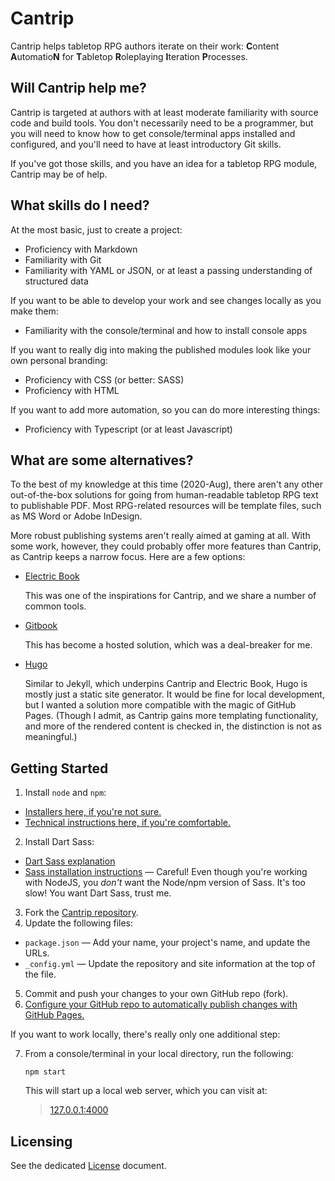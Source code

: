 # Cantrip

Cantrip helps tabletop RPG authors iterate on their work: **C**ontent **A**utomatio**N** for **T**abletop **R**oleplaying **I**teration **P**rocesses.

## Will Cantrip help me?

Cantrip is targeted at authors with at least moderate familiarity with source code and build tools.
You don't necessarily need to be a programmer, but you will need to know how to get console/terminal apps installed and configured, and you'll need to have at least introductory Git skills.

If you've got those skills, and you have an idea for a tabletop RPG module, Cantrip may be of help.

## What skills do I need?

At the most basic, just to create a project:

* Proficiency with Markdown
* Familiarity with Git
* Familiarity with YAML or JSON, or at least a passing understanding of structured data

If you want to be able to develop your work and see changes locally as you make them:

* Familiarity with the console/terminal and how to install console apps

If you want to really dig into making the published modules look like your own personal branding:

* Proficiency with CSS (or better: SASS)
* Proficiency with HTML

If you want to add more automation, so you can do more interesting things:

* Proficiency with Typescript (or at least Javascript)

## What are some alternatives?

To the best of my knowledge at this time (2020-Aug), there aren't any other out-of-the-box solutions for going from human-readable tabletop RPG text to publishable PDF.
Most RPG-related resources will be template files, such as MS Word or Adobe InDesign.

More robust publishing systems aren't really aimed at gaming at all.
With some work, however, they could probably offer more features than Cantrip, as Cantrip keeps a narrow focus.
Here are a few options:

* [Electric Book](https://github.com/electricbookworks/electric-book)

  This was one of the inspirations for Cantrip, and we share a number of common tools.

* [Gitbook](https://www.gitbook.com/)

  This has become a hosted solution, which was a deal-breaker for me.

* [Hugo](https://gohugo.io/documentation/)

  Similar to Jekyll, which underpins Cantrip and Electric Book, Hugo is mostly just a static site generator.
  It would be fine for local development, but I wanted a solution more compatible with the magic of GitHub Pages.
  (Though I admit, as Cantrip gains more templating functionality, and more of the rendered content is checked in, the distinction is not as meaningful.)

## Getting Started

1. Install `node` and `npm`:
  * [Installers here, if you're not sure.](https://nodejs.org/en/download/)
  * [Technical instructions here, if you're comfortable.](https://docs.npmjs.com/downloading-and-installing-node-js-and-npm)
2. Install Dart Sass:
  * [Dart Sass explanation](https://sass-lang.com/dart-sass)
  * [Sass installation instructions](https://sass-lang.com/install) — Careful!  Even though you're working with NodeJS, you _don't_ want the Node/npm version of Sass.  It's too slow!  You want Dart Sass, trust me.
3. Fork the [Cantrip repository](https://github.com/rickosborne/cantrip/).
4. Update the following files:
  * `package.json` — Add your name, your project's name, and update the URLs.
  * `_config.yml` — Update the repository and site information at the top of the file.
5. Commit and push your changes to your own GitHub repo (fork).
6. [Configure your GitHub repo to automatically publish changes with GitHub Pages.](https://docs.github.com/en/github/working-with-github-pages/configuring-a-publishing-source-for-your-github-pages-site#choosing-a-publishing-source)

If you want to work locally, there's really only one additional step:

7. From a console/terminal in your local directory, run the following:

       npm start

   This will start up a local web server, which you can visit at:
   
   > [127.0.0.1:4000](http://127.0.0.1:4000/)
                                                                                                                                  

                                                                                                                                  
## Licensing

See the dedicated [License](LICENSE.md) document.
